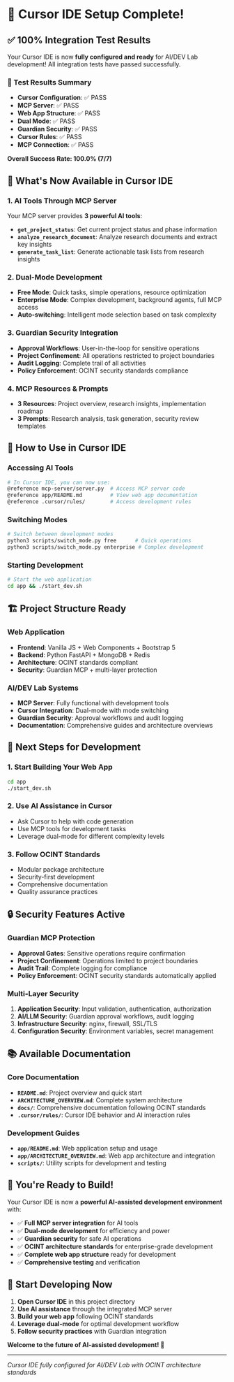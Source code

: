 # 🎉 **Cursor IDE Setup Complete!**

## ✅ **100% Integration Test Results**

Your Cursor IDE is now **fully configured and ready** for AI/DEV Lab development! All integration tests have passed successfully.

### **🧪 Test Results Summary**
- **Cursor Configuration**: ✅ PASS
- **MCP Server**: ✅ PASS  
- **Web App Structure**: ✅ PASS
- **Dual Mode**: ✅ PASS
- **Guardian Security**: ✅ PASS
- **Cursor Rules**: ✅ PASS
- **MCP Connection**: ✅ PASS

**Overall Success Rate: 100.0% (7/7)**

## 🚀 **What's Now Available in Cursor IDE**

### **1. AI Tools Through MCP Server**
Your MCP server provides **3 powerful AI tools**:
- **`get_project_status`**: Get current project status and phase information
- **`analyze_research_document`**: Analyze research documents and extract key insights  
- **`generate_task_list`**: Generate actionable task lists from research insights

### **2. Dual-Mode Development**
- **Free Mode**: Quick tasks, simple operations, resource optimization
- **Enterprise Mode**: Complex development, background agents, full MCP access
- **Auto-switching**: Intelligent mode selection based on task complexity

### **3. Guardian Security Integration**
- **Approval Workflows**: User-in-the-loop for sensitive operations
- **Project Confinement**: All operations restricted to project boundaries
- **Audit Logging**: Complete trail of all activities
- **Policy Enforcement**: OCINT security standards compliance

### **4. MCP Resources & Prompts**
- **3 Resources**: Project overview, research insights, implementation roadmap
- **3 Prompts**: Research analysis, task generation, security review templates

## 🔧 **How to Use in Cursor IDE**

### **Accessing AI Tools**
```bash
# In Cursor IDE, you can now use:
@reference mcp-server/server.py  # Access MCP server code
@reference app/README.md         # View web app documentation
@reference .cursor/rules/        # Access development rules
```

### **Switching Modes**
```bash
# Switch between development modes
python3 scripts/switch_mode.py free      # Quick operations
python3 scripts/switch_mode.py enterprise # Complex development
```

### **Starting Development**
```bash
# Start the web application
cd app && ./start_dev.sh
```

## 🏗️ **Project Structure Ready**

### **Web Application**
- **Frontend**: Vanilla JS + Web Components + Bootstrap 5
- **Backend**: Python FastAPI + MongoDB + Redis
- **Architecture**: OCINT standards compliant
- **Security**: Guardian MCP + multi-layer protection

### **AI/DEV Lab Systems**
- **MCP Server**: Fully functional with development tools
- **Cursor Integration**: Dual-mode with mode switching
- **Guardian Security**: Approval workflows and audit logging
- **Documentation**: Comprehensive guides and architecture overviews

## 🎯 **Next Steps for Development**

### **1. Start Building Your Web App**
```bash
cd app
./start_dev.sh
```

### **2. Use AI Assistance in Cursor**
- Ask Cursor to help with code generation
- Use MCP tools for development tasks
- Leverage dual-mode for different complexity levels

### **3. Follow OCINT Standards**
- Modular package architecture
- Security-first development
- Comprehensive documentation
- Quality assurance practices

## 🔒 **Security Features Active**

### **Guardian MCP Protection**
- **Approval Gates**: Sensitive operations require confirmation
- **Project Confinement**: Operations limited to project boundaries
- **Audit Trail**: Complete logging for compliance
- **Policy Enforcement**: OCINT security standards automatically applied

### **Multi-Layer Security**
1. **Application Security**: Input validation, authentication, authorization
2. **AI/LLM Security**: Guardian approval workflows, audit logging
3. **Infrastructure Security**: nginx, firewall, SSL/TLS
4. **Configuration Security**: Environment variables, secret management

## 📚 **Available Documentation**

### **Core Documentation**
- **`README.md`**: Project overview and quick start
- **`ARCHITECTURE_OVERVIEW.md`**: Complete system architecture
- **`docs/`**: Comprehensive documentation following OCINT standards
- **`.cursor/rules/`**: Cursor IDE behavior and AI interaction rules

### **Development Guides**
- **`app/README.md`**: Web application setup and usage
- **`app/ARCHITECTURE_OVERVIEW.md`**: Web app architecture and integration
- **`scripts/`**: Utility scripts for development and testing

## 🎉 **You're Ready to Build!**

Your Cursor IDE is now a **powerful AI-assisted development environment** with:

- ✅ **Full MCP server integration** for AI tools
- ✅ **Dual-mode development** for efficiency and power
- ✅ **Guardian security** for safe AI operations
- ✅ **OCINT architecture standards** for enterprise-grade development
- ✅ **Complete web app structure** ready for development
- ✅ **Comprehensive testing** and verification

## 🚀 **Start Developing Now**

1. **Open Cursor IDE** in this project directory
2. **Use AI assistance** through the integrated MCP server
3. **Build your web app** following OCINT standards
4. **Leverage dual-mode** for optimal development workflow
5. **Follow security practices** with Guardian integration

**Welcome to the future of AI-assisted development! 🎯**

---

*Cursor IDE fully configured for AI/DEV Lab with OCINT architecture standards*
